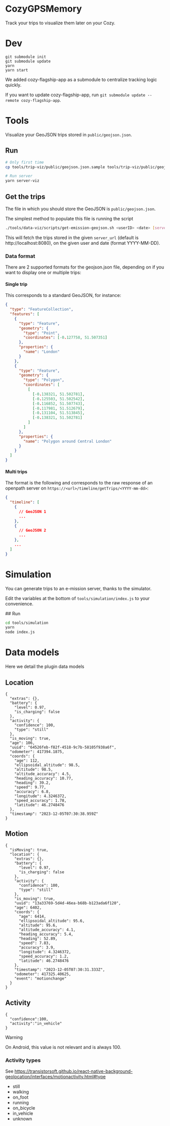 # CozyGPSMemory

Track your trips to visualize them later on your Cozy.

# Dev

```
git submodule init
git submodule update
yarn
yarn start
```

We added cozy-flagship-app as a submodule to centralize tracking logic quickly.

If you want to update cozy-flagship-app, run `git submodule update --remote cozy-flagship-app`.

# Tools

Visualize your GeoJSON trips stored in `public/geojson.json`.

## Run

```sh
# Only first time
cp tools/trip-viz/public/geojson.json.sample tools/trip-viz/public/geojson.json

# Run server
yarn server-viz
```

## Get the trips

The file in which you should store the GeoJSON is `public/geojson.json`.

The simplest method to populate this file is running the script

```sh
./tools/data-viz/scripts/get-emission-geojson.sh <userID> <date> [server_url]
```

This will fetch the trips stored in the given `server_url` (default is http://localhost:8080),
on the given user and date (format YYYY-MM-DD).

### Data format

There are 2 supported formats for the geojson.json file, depending on if you want to display one or multiple trips:

#### Single trip

This corresponds to a standard GeoJSON, for instance:

```json
{
  "type": "FeatureCollection",
  "features": [
    {
      "type": "Feature",
      "geometry": {
        "type": "Point",
        "coordinates": [-0.127758, 51.507351]
      },
      "properties": {
        "name": "London"
      }
    },
    {
      "type": "Feature",
      "geometry": {
        "type": "Polygon",
        "coordinates": [
          [
            [-0.138321, 51.502781],
            [-0.125503, 51.502542],
            [-0.116852, 51.507743],
            [-0.117981, 51.512679],
            [-0.131104, 51.513845],
            [-0.138321, 51.502781]
          ]
        ]
      },
      "properties": {
        "name": "Polygon around Central London"
      }
    }
  ]
}
```

#### Multi trips

The format is the following and corresponds to the raw response of an openpath server on `https://<url>/timeline/getTrips/<YYYY-mm-dd>`:

```json
{
  "timeline": [
    {
      // GeoJSON 1
      ...
    },
    {
      // GeoJSON 2
      ...
    },
    ...
  ]
}
```

# Simulation

You can generate trips to an e-mission server, thanks to the simulator.

Edit the variables at the bottom of `tools/simulation/index.js` to your convenience.

## Run

```sh
cd tools/simulation
yarn
node index.js
```

# Data models

Here we detail the plugin data models

## Location

```
{
  "extras": {},
  "battery": {
    "level": 0.97,
    "is_charging": false
  },
  "activity": {
    "confidence": 100,
    "type": "still"
  },
  "is_moving": true,
  "age": 106,
  "uuid": "64526feb-f82f-4518-9c7b-58105f938a6f",
  "odometer": 417394.1875,
  "coords": {
    "age": 112,
    "ellipsoidal_altitude": 98.5,
    "altitude": 98.5,
    "altitude_accuracy": 4.5,
    "heading_accuracy": 10.77,
    "heading": 39.2,
    "speed": 9.77,
    "accuracy": 6.8,
    "longitude": 4.3246372,
    "speed_accuracy": 1.78,
    "latitude": 46.2748476
  },
  "timestamp": "2023-12-05T07:30:38.959Z"
}
```

## Motion

```
{
  "isMoving": true,
  "location": {
    "extras": {},
    "battery": {
      "level": 0.97,
      "is_charging": false
    },
    "activity": {
      "confidence": 100,
      "type": "still"
    },
    "is_moving": true,
    "uuid": "13a33769-5d4d-46ea-b68b-b123ada6f120",
    "age": 6402,
    "coords": {
      "age": 6414,
      "ellipsoidal_altitude": 95.6,
      "altitude": 95.6,
      "altitude_accuracy": 4.1,
      "heading_accuracy": 5.4,
      "heading": 52.89,
      "speed": 7.83,
      "accuracy": 3.9,
      "longitude": 4.3246372,
      "speed_accuracy": 1.2,
      "latitude": 46.2748476
    },
    "timestamp": "2023-12-05T07:30:31.333Z",
    "odometer": 417325.40625,
    "event": "motionchange"
  }
}
```

## Activity

```
{
  "confidence":100,
  "activity":"in_vehicle"
}
```

> [!WARNING]  
> On Android, this value is not relevant and is always 100.

### Activity types

See https://transistorsoft.github.io/react-native-background-geolocation/interfaces/motionactivity.html#type

- still
- walking
- on_foot
- running
- on_bicycle
- in_vehicle
- unknown
